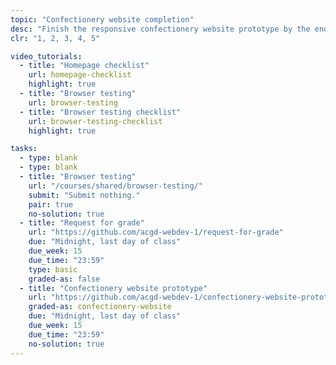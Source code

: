 ```yaml
---
topic: "Confectionery website completion"
desc: "Finish the responsive confectionery website prototype by the end of the term."
clr: "1, 2, 3, 4, 5"

video_tutorials:
  - title: "Homepage checklist"
    url: homepage-checklist
    highlight: true
  - title: "Browser testing"
    url: browser-testing
  - title: "Browser testing checklist"
    url: browser-testing-checklist
    highlight: true

tasks:
  - type: blank
  - type: blank
  - title: "Browser testing"
    url: "/courses/shared/browser-testing/"
    submit: "Submit nothing."
    pair: true
    no-solution: true
  - title: "Request for grade"
    url: "https://github.com/acgd-webdev-1/request-for-grade"
    due: "Midnight, last day of class"
    due_week: 15
    due_time: "23:59"
    type: basic
    graded-as: false
  - title: "Confectionery website prototype"
    url: "https://github.com/acgd-webdev-1/confectionery-website-prototype"
    graded-as: confectionery-website
    due: "Midnight, last day of class"
    due_week: 15
    due_time: "23:59"
    no-solution: true
---
```

